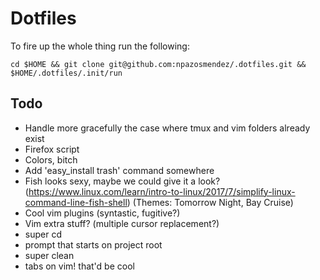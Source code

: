# Dotfiles

To fire up the whole thing run the following:

`cd $HOME && git clone git@github.com:npazosmendez/.dotfiles.git && $HOME/.dotfiles/.init/run`

## Todo
 * Handle more gracefully the case where tmux and vim folders already exist
 * Firefox script
 * Colors, bitch
 * Add 'easy_install trash' command somewhere
 * Fish looks sexy, maybe we could give it a look? (https://www.linux.com/learn/intro-to-linux/2017/7/simplify-linux-command-line-fish-shell) (Themes: Tomorrow Night, Bay Cruise)
 * Cool vim plugins (syntastic, fugitive?)
 * Vim extra stuff? (multiple cursor replacement?)
 * super cd
 * prompt that starts on project root
 * super clean
 * tabs on vim! that'd be cool

